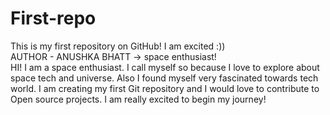 # First-repo
This is my first repository on GitHub! I am excited :))
<br> AUTHOR - ANUSHKA BHATT ->  space enthusiast!
<br> HI! I am a space enthusiast. I call myself so because I love to explore about space tech and universe. Also I found myself very fascinated towards tech world. I am creating my first Git repository and I would love to contribute to Open source projects. I am really excited to begin my journey!
